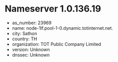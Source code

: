 # Nameserver 1.0.136.19

* as_number: 23969
* name: node-1lf.pool-1-0.dynamic.totinternet.net.
* city: Sathon
* country: TH
* organization: TOT Public Company Limited
* version: Unknown
* dnssec: Unknown
